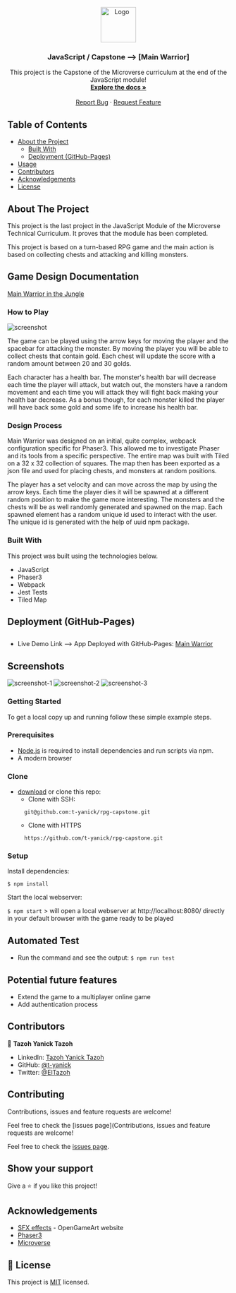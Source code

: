 <p align="center">
     <a href="https://github.com/t-yanick/rpg-capstone">
    <img src="assets/readme/microverse.png" alt="Logo" width="80" height="80">
  </a>

  <h3 align="center">JavaScript / Capstone --> [Main Warrior]</h3>

  <p align="center">
    This project is the Capstone of the Microverse curriculum at the end of the JavaScript module!
    <br />
    <a href="https://github.com/t-yanick/rpg-capstone"><strong>Explore the docs »</strong></a>
    <br />
    <br />
    <a href="https://github.com/t-yanick/rpg-capstone/issues">Report Bug</a>
    ·
    <a href="https://github.com/t-yanick/rpg-capstone/issues">Request Feature</a>
  </p>
</p>

<!-- TABLE OF CONTENTS -->
## Table of Contents

* [About the Project](#about-the-project)
  * [Built With](#built-with)
  * [Deployment (GitHub-Pages)](#deployment-(gitHub-pages))
* [Usage](#usage)
* [Contributors](#contributors)
* [Acknowledgements](#acknowledgements)
* [License](#license)

<!-- ABOUT THE PROJECT -->
## About The Project

This project is the last project in the JavaScript Module of the Microverse Technical Curriculum. It proves that the module has been completed.

This project is based on a turn-based RPG game and the main action is based on collecting chests and attacking and killing monsters.

## Game Design Documentation

[Main Warrior in the Jungle](https://docs.google.com/document/d/18Rd4LGHM5H9I7vw2FCLLUbWA44E8q_7ns__dlRrbf18/edit#)

### How to Play

![screenshot](assets/readme/controls.png)

The game can be played using the arrow keys for moving the player and the spacebar for attacking the monster.
By moving the player you will be able to collect chests that contain gold. Each chest will update the score with a random amount between 20 and 30 golds.

Each character has a health bar. The monster's health bar will decrease each time the player will attack, but watch out, the monsters have a random movement and each time you will attack they will fight back making your health bar decrease.
As a bonus though, for each monster killed the player will have back some gold and some life to increase his health bar.

### Design Process

Main Warrior was designed on an initial, quite complex, webpack configuration specific for Phaser3. This allowed me to investigate Phaser and its tools from a specific perspective. The entire map was built with Tiled on a 32 x 32 collection of squares. The map then has been exported as a json file and used for placing chests, and monsters at random positions.

The player has a set velocity and can move across the map by using the arrow keys. Each time the player dies it will be spawned at a different random position to make the game more interesting. The monsters and the chests will be as well randomly generated and spawned on the map. Each spawned element has a random unique id used to interact with the user. The unique id is generated with the help of uuid npm package.

### Built With
This project was built using the technologies below.
* JavaScript
* Phaser3
* Webpack
* Jest Tests
* Tiled Map

<!-- Live Demo -->
## Deployment (GitHub-Pages)
##
* Live Demo Link --> App Deployed with GitHub-Pages: [Main Warrior](https://t-yanick.github.io/rpg-capstone/)

## Screenshots
![screenshot-1](assets/readme/screenshot1.png)
![screenshot-2](assets/readme/screenshot2.png)
![screenshot-3](assets/readme/screenshot3.png)

### Getting Started

To get a local copy up and running follow these simple example steps.

### Prerequisites

 * [Node.js](https://nodejs.org/) is required to install dependencies and run scripts via npm.
 * A modern browser

### Clone
* [download](https://github.com/t-yanick/rpg-capstone/archive/refs/heads/development.zip) or clone this repo:
  - Clone with SSH:
  ```
    git@github.com:t-yanick/rpg-capstone.git
  ```
  - Clone with HTTPS
  ```
    https://github.com/t-yanick/rpg-capstone.git

### Setup

Install dependencies:

```
$ npm install
```

Start the local webserver:

```$ npm start``` > will open a local webserver at http://localhost:8080/ directly in your default browser with the game ready to be played

  ## Automated Test

* Run the command and see the output:
```$ npm run test```


 ## Potential future features
- Extend the game to a multiplayer online game
- Add authentication process

## Contributors

👤 **Tazoh Yanick Tazoh**

- LinkedIn: [Tazoh Yanick Tazoh](https://www.linkedin.com/in/tazoh-yanick-tazoh/)
- GitHub: [@t-yanick](https://github.com/t-yanick)
- Twitter: [@ElTazoh](https://twitter.com/ElTazoh)

## Contributing

Contributions, issues and feature requests are welcome!

Feel free to check the [issues page](Contributions, issues and feature requests are welcome!

Feel free to check the [issues page](https://github.com/t-yanick/rpg-capstone/issues).


## Show your support

Give a :star: if you like this project!

<!-- ACKNOWLEDGEMENTS -->
## Acknowledgements
* [SFX effects](https://opengameart.org/) - OpenGameArt website
* [Phaser3](https://phaser.io/phaser3) 
* [Microverse](https://www.microverse.org/)

## 📝 License

This project is [MIT](https://opensource.org/licenses/MIT) licensed.



